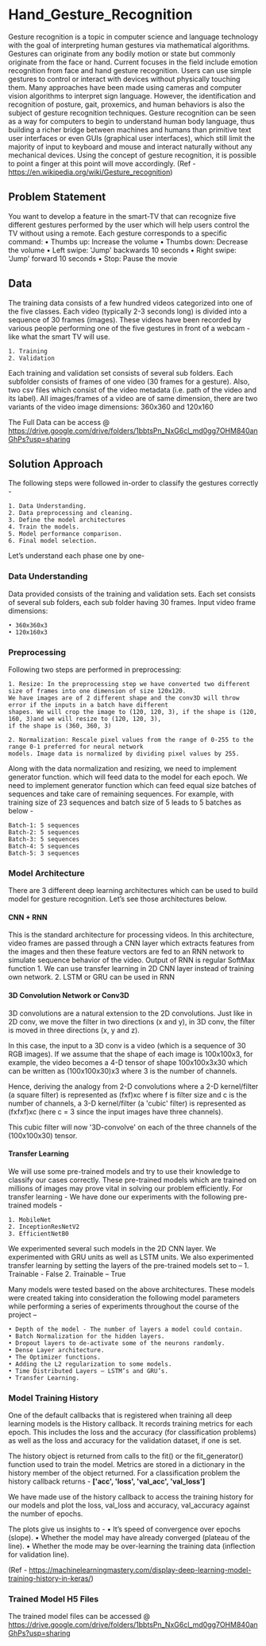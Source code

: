 # Hand_Gesture_Recognition


Gesture recognition is a topic in computer science and language technology with the goal of interpreting human gestures via mathematical algorithms. Gestures can originate from any bodily motion or state but commonly originate from the face or hand. Current focuses in the field include emotion recognition from face and hand gesture recognition. Users can use simple gestures to control or interact with devices without physically touching them. Many approaches have been made using cameras and computer vision algorithms to interpret sign language. However, the identification and recognition of posture, gait, proxemics, and human behaviors is also the subject of gesture recognition techniques. Gesture recognition can be seen as a way for computers to begin to understand human body language, thus building a richer bridge between machines and humans than primitive text user interfaces or even GUIs (graphical user interfaces), which still limit the majority of input to keyboard and mouse and interact naturally without any mechanical devices. Using the concept of gesture recognition, it is possible to point a finger at this point will move accordingly. 
(Ref -https://en.wikipedia.org/wiki/Gesture_recognition)


## Problem Statement

You want to develop a feature in the smart-TV that can recognize five different gestures performed by the user which will help users control the TV without using a remote.
Each gesture corresponds to a specific command:
    • Thumbs up: Increase the volume
    • Thumbs down: Decrease the volume
    • Left swipe: 'Jump' backwards 10 seconds
    • Right swipe: 'Jump' forward 10 seconds
    • Stop: Pause the movie
    
## Data

The training data consists of a few hundred videos categorized into one of the five classes. Each video (typically 2-3 seconds long) is divided into a sequence of 30 frames (images). These videos have been recorded by various people performing one of the five gestures in front of a webcam - like what the smart TV will use.

    1. Training
    2. Validation
    
Each training and validation set consists of several sub folders. Each subfolder consists of frames of one video (30 frames for a gesture). Also, two csv files which consist of the video metadata (i.e. path of the video and its label).
All images/frames of a video are of same dimension, there are two variants of the video image dimensions: 360x360 and 120x160

The Full Data can be access @ https://drive.google.com/drive/folders/1bbtsPn_NxG6cl_md0gg7OHM840anGhPs?usp=sharing

## Solution Approach

The following steps were followed in-order to classify the gestures correctly -

    1. Data Understanding.
    2. Data preprocessing and cleaning.
    3. Define the model architectures
    4. Train the models.
    5. Model performance comparison.
    6. Final model selection.

Let’s understand each phase one by one-

### Data Understanding

Data provided consists of the training and validation sets. Each set consists of several sub folders, each sub folder having 30 frames.
Input video frame dimensions:

    • 360x360x3
    • 120x160x3
    
### Preprocessing

Following two steps are performed in preprocessing:

    1. Resize: In the preprocessing step we have converted two different size of frames into one dimension of size 120x120. 
    We have images are of 2 different shape and the conv3D will throw error if the inputs in a batch have different 
    shapes. We will crop the image to (120, 120, 3), if the shape is (120, 160, 3)and we will resize to (120, 120, 3), 
    if the shape is (360, 360, 3)

    2. Normalization: Rescale pixel values from the range of 0-255 to the range 0-1 preferred for neural network 
    models. Image data is normalized by dividing pixel values by 255.
    
    
Along with the data normalization and resizing, we need to implement generator function. which will feed data to the model for each epoch. We need to implement generator function which can feed equal size batches of sequences and take care of remaining sequences.
For example, with training size of 23 sequences and batch size of 5 leads to 5 batches as below -

    Batch-1: 5 sequences
    Batch-2: 5 sequences
    Batch-3: 5 sequences
    Batch-4: 5 sequences
    Batch-5: 3 sequences

### Model Architecture
There are 3 different deep learning architectures which can be used to build model for gesture recognition. Let’s see those architectures below.

#### CNN + RNN

This is the standard architecture for processing videos. In this architecture, video frames are passed through a CNN layer which extracts features from the images and then these feature vectors are fed to an RNN network to simulate sequence behavior of the video. Output of RNN is regular SoftMax function
      1. We can use transfer learning in 2D CNN layer instead of training own network.
      2. LSTM or GRU can be used in RNN
      
#### 3D Convolution Network or Conv3D

3D convolutions are a natural extension to the 2D convolutions. Just like in 2D conv, we move the filter in two directions (x and y), in 3D conv, the filter is moved in three directions (x, y and z).

In this case, the input to a 3D conv is a video (which is a sequence of 30 RGB images). If we assume that the shape of each image is 100x100x3, for example, the video becomes a 4-D tensor of shape 100x100x3x30 which can be written as (100x100x30)x3 where 3 is the number of channels.

Hence, deriving the analogy from 2-D convolutions where a 2-D kernel/filter (a square filter) is represented as (fxf)xc where f is filter size and c is the number of channels, a 3-D kernel/filter (a 'cubic' filter) is represented as (fxfxf)xc (here c = 3 since the input images have three channels).

This cubic filter will now '3D-convolve' on each of the three channels of the (100x100x30) tensor.

#### Transfer Learning

We will use some pre-trained models and try to use their knowledge to classify our cases correctly. These pre-trained models which are trained on millions of images may prove vital in solving our problem efficiently. For transfer learning -
We have done our experiments with the following pre-trained models -

    1. MobileNet
    2. InceptionResNetV2
    3. EfficientNetB0

We experimented several such models in the 2D CNN layer.
We experimented with GRU units as well as LSTM units.
We also experimented transfer learning by setting the layers of the pre-trained models set to –
    1. Trainable - False
    2. Trainable – True
    
Many models were tested based on the above architectures. These models were created taking into consideration the following model parameters while performing a series of experiments throughout the course of the project –

    • Depth of the model - The number of layers a model could contain.
    • Batch Normalization for the hidden layers.
    • Dropout layers to de-activate some of the neurons randomly.
    • Dense Layer architecture.
    • The Optimizer functions.
    • Adding the L2 regularization to some models.
    • Time Distributed Layers – LSTM’s and GRU’s.
    • Transfer Learning.
    
### Model Training History

One of the default callbacks that is registered when training all deep learning models is the History callback. It records training metrics for each epoch. This includes the loss and the accuracy (for classification problems) as well as the loss and accuracy for the validation dataset, if one is set.

The history object is returned from calls to the fit() or the fit_generator() function used to train the model. Metrics are stored in a dictionary in the history member of the object returned. For a classification problem the history callback returns - 
**['acc', 'loss', 'val_acc', 'val_loss']**

We have made use of the history callback to access the training history for our models and plot the loss, val_loss and accuracy, val_accuracy against the number of epochs.

The plots give us insights to -
    • It’s speed of convergence over epochs (slope).
    • Whether the model may have already converged (plateau of the line).
    • Whether the mode may be over-learning the training data (inflection for validation line).
    
(Ref - https://machinelearningmastery.com/display-deep-learning-model-training-history-in-keras/)

### Trained Model H5 Files

The trained model files can be accessed @ https://drive.google.com/drive/folders/1bbtsPn_NxG6cl_md0gg7OHM840anGhPs?usp=sharing

